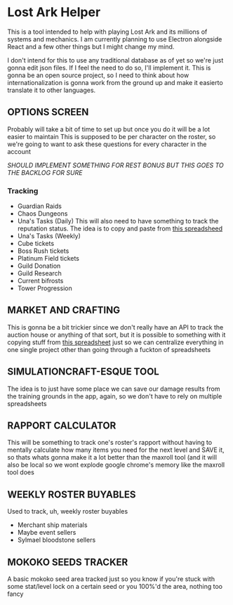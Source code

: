# Lost Ark Helper
This is a tool intended to help with playing Lost Ark and its millions of systems and mechanics.
I am currently planning to use Electron alongside React and a few other things but I might change my mind.

I don't intend for this to use any traditional database as of yet so we're just gonna edit json files. If I feel the need to do so, I'll implement it.
This is gonna be an open source project, so I need to think about how internationalization is gonna work from the ground up and make it easierto translate it to other languages.

## OPTIONS SCREEN

Probably will take a bit of time to set up but once you do it will be a lot easier to maintain
 This is supposed to be per character on the roster, so we're going to want to ask these questions for every character in the account
	
*SHOULD IMPLEMENT SOMETHING FOR REST BONUS BUT THIS GOES TO THE BACKLOG FOR SURE*
### Tracking
- Guardian Raids
- Chaos Dungeons
- Una's Tasks (Daily)
			This will also need to have something to track the reputation status. The idea is to copy and paste from [this spreadsheed](https://docs.google.com/spreadsheets/d/1pwb9TDbFGjxd1ozSmy7KTwrjk9l1d-N-9L-CW8JyH7I/edit#gid=84821778)
- Una's Tasks (Weekly)
- Cube tickets
- Boss Rush tickets
- Platinum Field tickets
- Guild Donation
- Guild Research
- Current bifrosts
- Tower Progression

## MARKET AND CRAFTING

This is gonna be a bit trickier since we don't really have an API to track the auction house or anything of that sort, but 
it is possible to something with it copying stuff from [this spreadsheet](https://docs.google.com/spreadsheets/d/1j9b5NgyM8WpiKfpfRPIgtnE5w3t2Pj0VxZi3lTZwc-U/edit#gid=0)
just so we can centralize everything in one single project other than going through a fuckton of spreadsheets

## SIMULATIONCRAFT-ESQUE TOOL

The idea is to just have some place we can save our damage results from the training grounds in the app, again, so we don't have
to rely on multiple spreadsheets

## RAPPORT CALCULATOR 

This will be something to track one's roster's rapport without having to mentally calculate how many items you need for the next level
and SAVE it, so thats whats gonna make it a lot better than the maxroll tool (and it will also be local so we wont explode google chrome's 
memory like the maxroll tool does

## WEEKLY ROSTER BUYABLES 

Used to track, uh, weekly roster buyables
- Merchant ship materials
- Maybe event sellers
- Sylmael bloodstone sellers

## MOKOKO SEEDS TRACKER

A basic mokoko seed area tracked just so you know if you're stuck with some stat/level lock on a certain seed or you 100%'d the area, nothing too fancy
